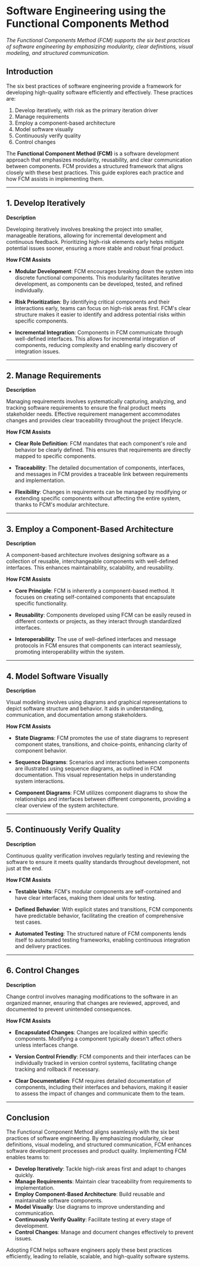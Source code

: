 # Software Engineering using the Functional Components Method

_The Functional Components Method (FCM) supports the six best practices of software engineering by emphasizing modularity, clear definitions, visual modeling, and structured communication._

## Introduction

The six best practices of software engineering provide a framework for developing high-quality software efficiently and effectively. These practices are:

1. Develop iteratively, with risk as the primary iteration driver
2. Manage requirements
3. Employ a component-based architecture
4. Model software visually
5. Continuously verify quality
6. Control changes

The **Functional Component Method (FCM)** is a software development approach that emphasizes modularity, reusability, and clear communication between components. FCM provides a structured framework that aligns closely with these best practices. This guide explores each practice and how FCM assists in implementing them.

---

## 1. Develop Iteratively

**Description**

Developing iteratively involves breaking the project into smaller, manageable iterations, allowing for incremental development and continuous feedback. Prioritizing high-risk elements early helps mitigate potential issues sooner, ensuring a more stable and robust final product.

**How FCM Assists**

- **Modular Development**: FCM encourages breaking down the system into discrete functional components. This modularity facilitates iterative development, as components can be developed, tested, and refined individually.
  
- **Risk Prioritization**: By identifying critical components and their interactions early, teams can focus on high-risk areas first. FCM's clear structure makes it easier to identify and address potential risks within specific components.
  
- **Incremental Integration**: Components in FCM communicate through well-defined interfaces. This allows for incremental integration of components, reducing complexity and enabling early discovery of integration issues.

---

## 2. Manage Requirements

**Description**

Managing requirements involves systematically capturing, analyzing, and tracking software requirements to ensure the final product meets stakeholder needs. Effective requirement management accommodates changes and provides clear traceability throughout the project lifecycle.

**How FCM Assists**

- **Clear Role Definition**: FCM mandates that each component's role and behavior be clearly defined. This ensures that requirements are directly mapped to specific components.
  
- **Traceability**: The detailed documentation of components, interfaces, and messages in FCM provides a traceable link between requirements and implementation.
  
- **Flexibility**: Changes in requirements can be managed by modifying or extending specific components without affecting the entire system, thanks to FCM's modular architecture.

---

## 3. Employ a Component-Based Architecture

**Description**

A component-based architecture involves designing software as a collection of reusable, interchangeable components with well-defined interfaces. This enhances maintainability, scalability, and reusability.

**How FCM Assists**

- **Core Principle**: FCM is inherently a component-based method. It focuses on creating self-contained components that encapsulate specific functionality.
  
- **Reusability**: Components developed using FCM can be easily reused in different contexts or projects, as they interact through standardized interfaces.
  
- **Interoperability**: The use of well-defined interfaces and message protocols in FCM ensures that components can interact seamlessly, promoting interoperability within the system.

---

## 4. Model Software Visually

**Description**

Visual modeling involves using diagrams and graphical representations to depict software structure and behavior. It aids in understanding, communication, and documentation among stakeholders.

**How FCM Assists**

- **State Diagrams**: FCM promotes the use of state diagrams to represent component states, transitions, and choice-points, enhancing clarity of component behavior.
  
- **Sequence Diagrams**: Scenarios and interactions between components are illustrated using sequence diagrams, as outlined in FCM documentation. This visual representation helps in understanding system interactions.
  
- **Component Diagrams**: FCM utilizes component diagrams to show the relationships and interfaces between different components, providing a clear overview of the system architecture.

---

## 5. Continuously Verify Quality

**Description**

Continuous quality verification involves regularly testing and reviewing the software to ensure it meets quality standards throughout development, not just at the end.

**How FCM Assists**

- **Testable Units**: FCM's modular components are self-contained and have clear interfaces, making them ideal units for testing.
  
- **Defined Behavior**: With explicit states and transitions, FCM components have predictable behavior, facilitating the creation of comprehensive test cases.
  
- **Automated Testing**: The structured nature of FCM components lends itself to automated testing frameworks, enabling continuous integration and delivery practices.

---

## 6. Control Changes

**Description**

Change control involves managing modifications to the software in an organized manner, ensuring that changes are reviewed, approved, and documented to prevent unintended consequences.

**How FCM Assists**

- **Encapsulated Changes**: Changes are localized within specific components. Modifying a component typically doesn't affect others unless interfaces change.
  
- **Version Control Friendly**: FCM components and their interfaces can be individually tracked in version control systems, facilitating change tracking and rollback if necessary.
  
- **Clear Documentation**: FCM requires detailed documentation of components, including their interfaces and behaviors, making it easier to assess the impact of changes and communicate them to the team.

---

## Conclusion

The Functional Component Method aligns seamlessly with the six best practices of software engineering. By emphasizing modularity, clear definitions, visual modeling, and structured communication, FCM enhances software development processes and product quality. Implementing FCM enables teams to:

- **Develop Iteratively**: Tackle high-risk areas first and adapt to changes quickly.
- **Manage Requirements**: Maintain clear traceability from requirements to implementation.
- **Employ Component-Based Architecture**: Build reusable and maintainable software components.
- **Model Visually**: Use diagrams to improve understanding and communication.
- **Continuously Verify Quality**: Facilitate testing at every stage of development.
- **Control Changes**: Manage and document changes effectively to prevent issues.

Adopting FCM helps software engineers apply these best practices efficiently, leading to reliable, scalable, and high-quality software systems.
